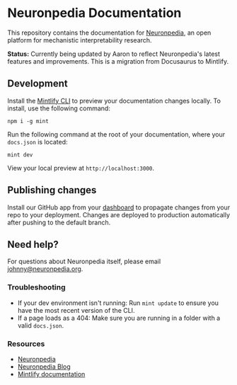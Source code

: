 # Neuronpedia Documentation

This repository contains the documentation for [Neuronpedia](https://neuronpedia.org), an open platform for mechanistic interpretability research.

**Status:** Currently being updated by Aaron to reflect Neuronpedia's latest features and improvements. This is a migration from Docusaurus to Mintlify.

## Development

Install the [Mintlify CLI](https://www.npmjs.com/package/mint) to preview your documentation changes locally. To install, use the following command:

```
npm i -g mint
```

Run the following command at the root of your documentation, where your `docs.json` is located:

```
mint dev
```

View your local preview at `http://localhost:3000`.

## Publishing changes

Install our GitHub app from your [dashboard](https://dashboard.mintlify.com/settings/organization/github-app) to propagate changes from your repo to your deployment. Changes are deployed to production automatically after pushing to the default branch.

## Need help?

For questions about Neuronpedia itself, please email [johnny@neuronpedia.org](mailto:johnny@neuronpedia.org).

### Troubleshooting

- If your dev environment isn't running: Run `mint update` to ensure you have the most recent version of the CLI.
- If a page loads as a 404: Make sure you are running in a folder with a valid `docs.json`.

### Resources
- [Neuronpedia](https://neuronpedia.org)
- [Neuronpedia Blog](https://neuronpedia.org/blog)
- [Mintlify documentation](https://mintlify.com/docs)

